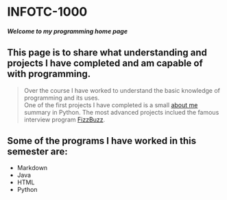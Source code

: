 # INFOTC-1000
#### _Welcome to my programming home page_

## This page is to share what understanding and projects I have completed and am capable of with programming.

>Over the course I have worked  to understand the basic knowledge of programming and its uses.  
One of the first projects I have completed is a small [about me]() summary in Python. The most advanced projects inclued the 
famous interview program [FizzBuzz]().
## Some of the programs I have worked in this semester are:
* Markdown
* Java
* HTML
* Python
